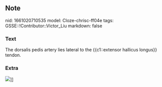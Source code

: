 ## Note
nid: 1661020710535
model: Cloze-chrisc-ff04e
tags: GSSE::!Contributor::Victor_Liu
markdown: false

### Text
The dorsalis pedis artery lies lateral to the {{c1::extensor hallicus longus}} tendon.

### Extra
<img src="paste-6cd19b091f0679498c84e14a917711b600e62198.jpg">]]
